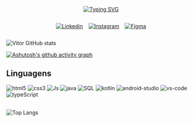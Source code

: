 <div style="width: 100%; display: flex; justify-content: center">

[![Typing SVG](https://readme-typing-svg.demolab.com?font=Rubik&letterSpacing=-1px&duration=3000&pause=300&color=9A3EF7FF&center=true&width=435&lines=Ol%C3%A1%2C+seja+bem+vindo(a)%2C+meu+nome+%C3%A9+Vitor;Esse+%C3%A9+meu+Github)](https://git.io/typing-svg)

</div>

<div style="width: 100%; display: flex; justify-content: center; gap: 15px;">

[![Linkedin](https://img.shields.io/badge/LinkedIn-9A3EF7?style=for-the-badge&logo=linkedin&logoColor=white)](https://www.linkedin.com/in/vitor-paes-kolle-2bb08a30b/)

[![Instagram](https://img.shields.io/badge/Instagram-9A3EF7?style=for-the-badge&logo=instagram&logoColor=white)](https://www.instagram.com/vitorkolle/)

[![Figma](https://img.shields.io/badge/Figma-9A3EF7?style=for-the-badge&logo=figma&logoColor=white)](https://www.figma.com/files/user/1201643014433847388?fuid=1201643014433847388)

</div>

![Vitor GitHub stats](https://github-readme-stats.vercel.app/api?username=vitorkolle&show_icons=true&theme=tokyonight)

[![Ashutosh's github activity graph](https://github-readme-activity-graph.vercel.app/graph?username=Vitorkolle&theme=tokyo-night)](https://github.com/ashutosh00710/github-readme-activity-graph)
## Linguagens
<div>
<img src = "https://img.shields.io/badge/HTML5-E34F26?style=for-the-badge&logo=html5&logoColor=white" alt = "html5">
<img src = "https://img.shields.io/badge/CSS3-1572B6?style=for-the-badge&logo=css3&logoColor=white" alt = "css3">
<img src = "https://img.shields.io/badge/JavaScript-323330?style=for-the-badge&logo=javascript&logoColor=F7DF1E" alt = "Js">
<img src = "https://img.shields.io/badge/Java-ED8B00?style=for-the-badge&logo=openjdk&logoColor=white" alt = "java">
<img src = "https://img.shields.io/badge/MySQL-00000F?style=for-the-badge&logo=mysql&logoColor=white" alt = "SQL">
<img src = "https://img.shields.io/badge/Kotlin-0095D5?&style=for-the-badge&logo=kotlin&logoColor=white" alt = "kotlin">
<img src = "https://img.shields.io/badge/Android_Studio-3DDC84?style=for-the-badge&logo=android-studio&logoColor=white" alt = "android-studio">
 <img src = "https://img.shields.io/badge/Visual_Studio_Code-0078D4?style=for-the-badge&logo=visual%20studio%20code&logoColor=white" alt = "vs-code"> 
<img src = "https://img.shields.io/badge/TypeScript-007ACC?style=for-the-badge&logo=typescript&logoColor=white" alt = "typeScript">
</div>
<br>

![Top Langs](https://github-readme-stats.vercel.app/api/top-langs/?username=vitorkolle&layout=compact&theme=tokyonight)

<br>
